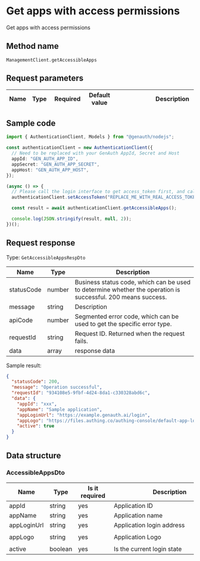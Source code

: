 # Get apps with access permissions

<!--
Warning ⚠️:
Do not modify this document directly,
https://github.com/Authing/authing-docs-factory
Use this project to generate
-->

<LastUpdated />

Get apps with access permissions

## Method name

`ManagementClient.getAccessibleApps`

## Request parameters

| Name | Type | <div style="width:80px">Required</div> | <div style="width:60px">Default value</div> | <div style="width:300px">Description</div> | <div style="width:200px">Sample value</div> |
| ---- | ---- | -------------------------------------- | ------------------------------------------- | ------------------------------------------ | ------------------------------------------- |

## Sample code

```ts
import { AuthenticationClient, Models } from "@genauth/nodejs";

const authenticationClient = new AuthenticationClient({
  // Need to be replaced with your GenAuth AppId, Secret and Host
  appId: "GEN_AUTH_APP_ID",
  appSecret: "GEN_AUTH_APP_SECRET",
  appHost: "GEN_AUTH_APP_HOST",
});

(async () => {
  // Please call the login interface to get access_token first, and call the setAccessToken method to set access_token
  authenticationClient.setAccessToken("REPLACE_ME_WITH_REAL_ACCESS_TOKEN");

  const result = await authenticationClient.getAccessibleApps();

  console.log(JSON.stringify(result, null, 2));
})();
```

## Request response

Type: `GetAccessibleAppsRespDto`

| Name       | Type   | Description                                                                                                  |
| ---------- | ------ | ------------------------------------------------------------------------------------------------------------ |
| statusCode | number | Business status code, which can be used to determine whether the operation is successful. 200 means success. |
| message    | string | Description                                                                                                  |
| apiCode    | number | Segmented error code, which can be used to get the specific error type.                                      |
| requestId  | string | Request ID. Returned when the request fails.                                                                 |
| data       | array  | response data                                                                                                |

Sample result:

```json
{
  "statusCode": 200,
  "message": "Operation successful",
  "requestId": "934108e5-9fbf-4d24-8da1-c330328abd6c",
  "data": {
    "appId": "xxx",
    "appName": "Sample application",
    "appLoginUrl": "https://example.genauth.ai/login",
    "appLogo": "https://files.authing.co/authing-console/default-app-logo.png",
    "active": true
  }
}
```

## Data structure

### <a id="AccessibleAppsDto"></a> AccessibleAppsDto

| Name        | Type    | <div style="width:80px">Is it required</div> | <div style="width:300px">Description</div> | <div style="width:200px">Sample value</div>                     |
| ----------- | ------- | -------------------------------------------- | ------------------------------------------ | --------------------------------------------------------------- |
| appId       | string  | yes                                          | Application ID                             | `xxx`                                                           |
| appName     | string  | yes                                          | Application name                           | `Sample application`                                            |
| appLoginUrl | string  | yes                                          | Application login address                  | `https://example.genauth.ai/login`                              |
| appLogo     | string  | yes                                          | Application Logo                           | `https://files.authing.co/authing-console/default-app-logo.png` |
| active      | boolean | yes                                          | Is the current login state                 | `true`                                                          |
